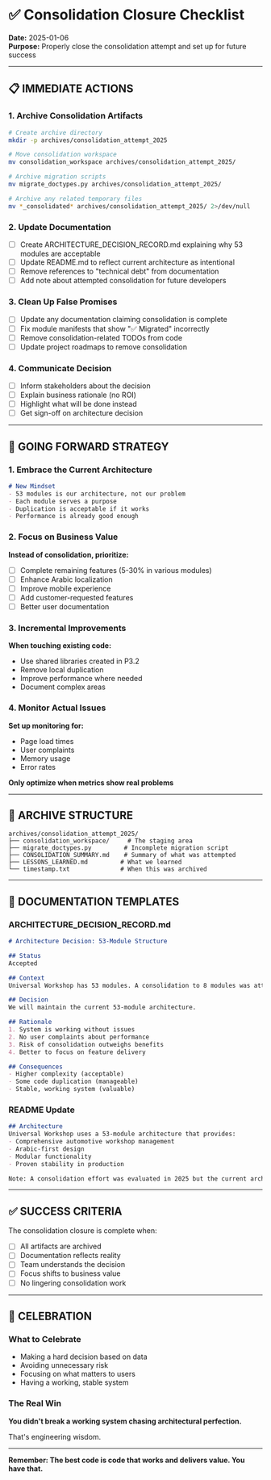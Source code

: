 # ✅ Consolidation Closure Checklist

**Date:** 2025-01-06  
**Purpose:** Properly close the consolidation attempt and set up for future success

---

## 📋 **IMMEDIATE ACTIONS**

### **1. Archive Consolidation Artifacts**
```bash
# Create archive directory
mkdir -p archives/consolidation_attempt_2025

# Move consolidation workspace
mv consolidation_workspace archives/consolidation_attempt_2025/

# Archive migration scripts
mv migrate_doctypes.py archives/consolidation_attempt_2025/

# Archive any related temporary files
mv *_consolidated* archives/consolidation_attempt_2025/ 2>/dev/null
```

### **2. Update Documentation**
- [ ] Create ARCHITECTURE_DECISION_RECORD.md explaining why 53 modules are acceptable
- [ ] Update README.md to reflect current architecture as intentional
- [ ] Remove references to "technical debt" from documentation
- [ ] Add note about attempted consolidation for future developers

### **3. Clean Up False Promises**
- [ ] Update any documentation claiming consolidation is complete
- [ ] Fix module manifests that show "✅ Migrated" incorrectly
- [ ] Remove consolidation-related TODOs from code
- [ ] Update project roadmaps to remove consolidation

### **4. Communicate Decision**
- [ ] Inform stakeholders about the decision
- [ ] Explain business rationale (no ROI)
- [ ] Highlight what will be done instead
- [ ] Get sign-off on architecture decision

---

## 🎯 **GOING FORWARD STRATEGY**

### **1. Embrace the Current Architecture**
```markdown
# New Mindset
- 53 modules is our architecture, not our problem
- Each module serves a purpose
- Duplication is acceptable if it works
- Performance is already good enough
```

### **2. Focus on Business Value**
**Instead of consolidation, prioritize:**
- [ ] Complete remaining features (5-30% in various modules)
- [ ] Enhance Arabic localization
- [ ] Improve mobile experience
- [ ] Add customer-requested features
- [ ] Better user documentation

### **3. Incremental Improvements**
**When touching existing code:**
- Use shared libraries created in P3.2
- Remove local duplication
- Improve performance where needed
- Document complex areas

### **4. Monitor Actual Issues**
**Set up monitoring for:**
- Page load times
- User complaints
- Memory usage
- Error rates

**Only optimize when metrics show real problems**

---

## 📁 **ARCHIVE STRUCTURE**

```
archives/consolidation_attempt_2025/
├── consolidation_workspace/     # The staging area
├── migrate_doctypes.py         # Incomplete migration script
├── CONSOLIDATION_SUMMARY.md    # Summary of what was attempted
├── LESSONS_LEARNED.md         # What we learned
└── timestamp.txt              # When this was archived
```

---

## 📝 **DOCUMENTATION TEMPLATES**

### **ARCHITECTURE_DECISION_RECORD.md**
```markdown
# Architecture Decision: 53-Module Structure

## Status
Accepted

## Context
Universal Workshop has 53 modules. A consolidation to 8 modules was attempted but abandoned.

## Decision
We will maintain the current 53-module architecture.

## Rationale
1. System is working without issues
2. No user complaints about performance
3. Risk of consolidation outweighs benefits
4. Better to focus on feature delivery

## Consequences
- Higher complexity (acceptable)
- Some code duplication (manageable)
- Stable, working system (valuable)
```

### **README Update**
```markdown
## Architecture
Universal Workshop uses a 53-module architecture that provides:
- Comprehensive automotive workshop management
- Arabic-first design
- Modular functionality
- Proven stability in production

Note: A consolidation effort was evaluated in 2025 but the current architecture was retained due to excellent performance and stability.
```

---

## ✅ **SUCCESS CRITERIA**

The consolidation closure is complete when:
- [ ] All artifacts are archived
- [ ] Documentation reflects reality
- [ ] Team understands the decision
- [ ] Focus shifts to business value
- [ ] No lingering consolidation work

---

## 🎉 **CELEBRATION**

### **What to Celebrate**
- Making a hard decision based on data
- Avoiding unnecessary risk
- Focusing on what matters to users
- Having a working, stable system

### **The Real Win**
**You didn't break a working system chasing architectural perfection.**

That's engineering wisdom.

---

**Remember: The best code is code that works and delivers value. You have that.**